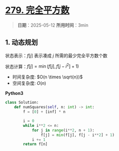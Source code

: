 # [279. 完全平方数](https://leetcode.cn/problems/perfect-squares/description/)

> **日期**：2025-05-12
> **所用时间**：3min

## 1. 动态规划

状态表示：$f[j]$ 表示凑成 $j$ 所需的最少完全平方数个数

状态计算：$f[j] = \min(f[j], f[j - i^2] + 1)$

- 时间复杂度: $O(n \times \sqrt{n})$
- 空间复杂度: $O(n)$

**Python3**

```python
class Solution:
    def numSquares(self, n: int) -> int:
        f = [0] + [inf] * n

        i = 0
        while i**2 <= n:
            for j in range(i**2, n + 1):
                f[j] = min(f[j], f[j - i**2] + 1)
            i += 1
        return f[n]
```